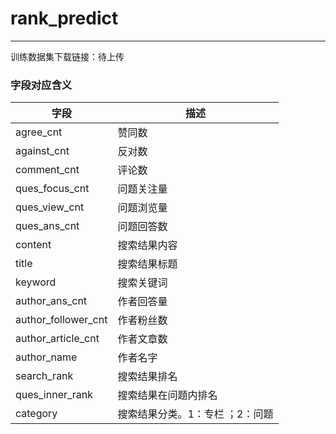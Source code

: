 # rank_predict

___

训练数据集下载链接：待上传

 ### 字段对应含义

| 字段                  | 描述                |
| ------------------- | ----------------- |
| agree_cnt           | 赞同数               |
| against_cnt         | 反对数               |
| comment_cnt         | 评论数               |
| ques_focus_cnt      | 问题关注量             |
| ques_view_cnt       | 问题浏览量             |
| ques_ans_cnt        | 问题回答数             |
| content             | 搜索结果内容            |
| title               | 搜索结果标题            |
| keyword             | 搜索关键词             |
| author_ans_cnt      | 作者回答量             |
| author_follower_cnt | 作者粉丝数             |
| author_article_cnt  | 作者文章数             |
| author_name         | 作者名字              |
| search_rank         | 搜索结果排名            |
| ques_inner_rank     | 搜索结果在问题内排名        |
| category            | 搜索结果分类。1：专栏 ；2：问题 |














